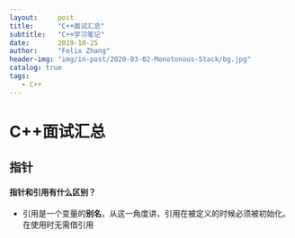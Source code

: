 ```yaml
---
layout:     post
title:      "C++面试汇总"
subtitle:   "C++学习笔记"
date:       2019-10-25
author:     "Felix Zhang"
header-img: "img/in-post/2020-03-02-Monotonous-Stack/bg.jpg"
catalog: true
tags:
   - C++
---
```

# C++面试汇总

## 指针

#### 指针和引用有什么区别？

* 引用是一个变量的**别名**，从这一角度讲，引用在被定义的时候必须被初始化。在使用时无需借引用